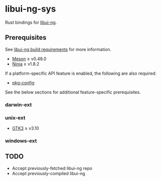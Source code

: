 # libui-ng-sys

Rust bindings for [libui-ng](https://github.com/libui-ng/libui-ng).

## Prerequisites

See [libui-ng build requirements](https://github.com/libui-ng/libui-ng#build-requirements) for more information.

* [Meson](https://mesonbuild.com/) &ge; v0.48.0
* [Ninja](https://ninja-build.org/) &ge; v1.8.2

If a platform-specific API feature is enabled, the following are also required:

* [pkg-config](https://www.freedesktop.org/wiki/Software/pkg-config/)

See the below sections for additional feature-specific prerequisites.

### darwin-ext

### unix-ext

* [GTK3](https://gtk.org) &ge; v3.10

### windows-ext

## TODO

* Accept previously-fetched libui-ng repo
* Accept previously-compiled libui-ng
